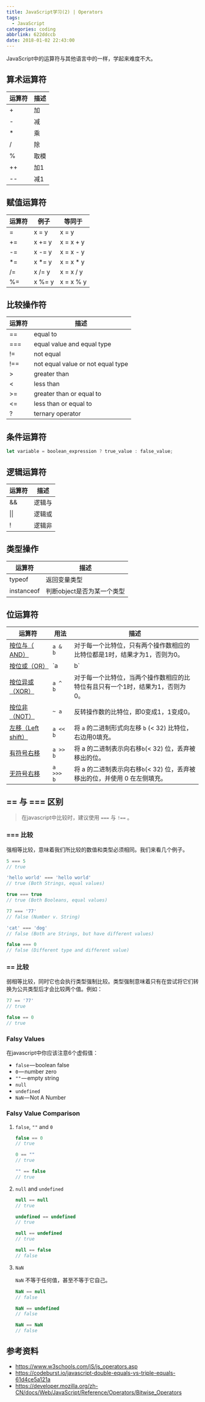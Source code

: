 ```yaml
---
title: JavaScript学习(2) | Operators
tags:
  - JavaScript
categories: coding
abbrlink: 622ddccb
date: 2018-01-02 22:43:00
---
```


JavaScript中的运算符与其他语言中的一样，学起来难度不大。

<!--more-->

## 算术运算符

| 运算符 | 描述 |
| ------ | ---- |
| +      | 加   |
| -      | 减   |
| *      | 乘   |
| /      | 除   |
| %      | 取模 |
| ++     | 加1  |
| --     | 减1  |



## 赋值运算符

| 运算符 | 例子   | 等同于    |
| ------ | ------ | --------- |
| =      | x = y  | x = y     |
| +=     | x += y | x = x + y |
| -=     | x -= y | x = x - y |
| *=     | x *= y | x = x * y |
| /=     | x /= y | x = x / y |
| %=     | x %= y | x = x % y |



## 比较操作符

| 运算符 | 描述                              |
| ------ | --------------------------------- |
| ==     | equal to                          |
| ===    | equal value and equal type        |
| !=     | not equal                         |
| !==    | not equal value or not equal type |
| >      | greater than                      |
| <      | less than                         |
| >=     | greater than or equal to          |
| <=     | less than or equal to             |
| ?      | ternary operator                  |



## 条件运算符

```javascript
let variable = boolean_expression ? true_value : false_value;
```



## 逻辑运算符

| 运算符 | 描述   |
| ------ | ------ |
| &&     | 逻辑与 |
| \|\|   | 逻辑或 |
| !      | 逻辑非 |



## 类型操作

| 运算符     | 描述                       |
| ---------- | -------------------------- |
| typeof     | 返回变量类型               |
| instanceof | 判断object是否为某一个类型 |



## 位运算符

| 运算符                                                       | 用法      | 描述                                                         |
| ------------------------------------------------------------ | --------- | ------------------------------------------------------------ |
| [按位与（ AND）](https://developer.mozilla.org/zh-CN/docs/Web/JavaScript/Reference/Operators/Bitwise_Operators#Bitwise_AND) | `a & b`   | 对于每一个比特位，只有两个操作数相应的比特位都是1时，结果才为1，否则为0。 |
| [按位或（OR）](https://developer.mozilla.org/zh-CN/docs/Web/JavaScript/Reference/Operators/Bitwise_Operators#Bitwise_OR) | `a | b`   | 对于每一个比特位，当两个操作数相应的比特位至少有一个1时，结果为1，否则为0。 |
| [按位异或（XOR）](https://developer.mozilla.org/zh-CN/docs/Web/JavaScript/Reference/Operators/Bitwise_Operators#Bitwise_XOR) | `a ^ b`   | 对于每一个比特位，当两个操作数相应的比特位有且只有一个1时，结果为1，否则为0。 |
| [按位非（NOT）](https://developer.mozilla.org/zh-CN/docs/Web/JavaScript/Reference/Operators/Bitwise_Operators#Bitwise_NOT) | `~ a`     | 反转操作数的比特位，即0变成1，1变成0。                       |
| [左移（L](https://developer.mozilla.org/zh-CN/docs/Web/JavaScript/Reference/Operators/Bitwise_Operators#Left_shift)[eft shift）](https://developer.mozilla.org/zh-CN/docs/Web/JavaScript/Reference/Operators/Bitwise_Operators#Left_shift) | `a << b`  | 将 `a` 的二进制形式向左移 `b` (< 32) 比特位，右边用0填充。   |
| [有符号右移](https://developer.mozilla.org/zh-CN/docs/Web/JavaScript/Reference/Operators/Bitwise_Operators#Right_shift) | `a >> b`  | 将 a 的二进制表示向右移` b `(< 32) 位，丢弃被移出的位。      |
| [无符号右移](https://developer.mozilla.org/zh-CN/docs/Web/JavaScript/Reference/Operators/Bitwise_Operators#Unsigned_right_shift) | `a >>> b` | 将 a 的二进制表示向右移` b `(< 32) 位，丢弃被移出的位，并使用 0 在左侧填充。 |



## == 与 === 区别

> 在javascript中比较时，建议使用 `===` 与 `!==` 。

### === 比较

强相等比较，意味着我们所比较的数值和类型必须相同。我们来看几个例子。

```javascript
5 === 5
// true

'hello world' === 'hello world'
// true (Both Strings, equal values)

true === true
// true (Both Booleans, equal values)

77 === '77'
// false (Number v. String)

'cat' === 'dog'
// false (Both are Strings, but have different values)

false === 0
// false (Different type and different value)
```



### == 比较

弱相等比较，同时它也会执行类型强制比较。类型强制意味着只有在尝试将它们转换为公共类型后才会比较两个值。例如：

```javascript
77 == '77'
// true

false == 0
// true
```



### Falsy Values

在javascript中你应该注意6个虚假值：

- `false` — boolean false
- `0` — number zero
- `""` — empty string
- `null`
- `undefined`
- `NaN` — Not A Number



### Falsy Value Comparison

1. `false`, `""` and `0`

   ```javascript
   false == 0
   // true
   
   0 == ""
   // true
   
   "" == false
   // true
   ```

   

2. `null` and `undefined`

   ```javascript
   null == null
   // true
   
   undefined == undefined
   // true
   
   null == undefined
   // true
   
   null == false
   // false
   ```

   

3. `NaN`

   `NaN` 不等于任何值，甚至不等于它自己。

   ```javascript
   NaN == null
   // false
   
   NaN == undefined
   // false
   
   NaN == NaN
   // false
   ```

   

## 参考资料

- https://www.w3schools.com/jS/js_operators.asp
- https://codeburst.io/javascript-double-equals-vs-triple-equals-61d4ce5a121a
- https://developer.mozilla.org/zh-CN/docs/Web/JavaScript/Reference/Operators/Bitwise_Operators